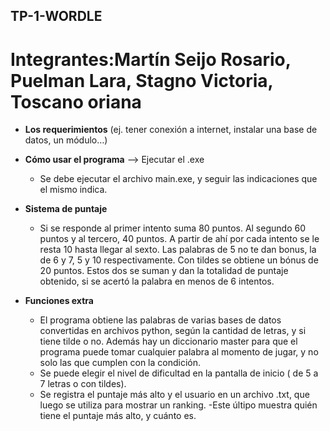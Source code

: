## TP-1-WORDLE
# Integrantes:Martín Seijo Rosario, Puelman Lara, Stagno Victoria, Toscano oriana
- **Los requerimientos** (ej. tener conexión a internet, instalar  una base de datos, un módulo…)

- **Cómo usar el programa** --> Ejecutar el .exe
  - Se debe ejecutar el archivo main.exe, y seguir las indicaciones que el mismo indica.
- **Sistema de puntaje**
  - Si se responde al primer intento suma 80 puntos. Al segundo 60 puntos y al tercero, 40 puntos. A partir de ahí por cada intento se le resta 10 hasta llegar al sexto.
  Las palabras de 5 no te dan bonus, la de 6 y 7, 5 y 10 respectivamente. Con tildes se obtiene un bónus de 20 puntos.
  Estos dos se suman y dan la totalidad de puntaje obtenido, si se acertó la palabra en menos de 6 intentos.
  
- **Funciones extra**
  -  El programa obtiene las palabras de varias bases de datos convertidas en archivos python, según la cantidad de letras, y si tiene tilde o no. 
  Además hay un diccionario master para que el programa puede tomar cualquier palabra al momento de jugar, y no solo las que cumplen con la condición.
  - Se puede elegir el nivel de dificultad en la pantalla de inicio ( de 5 a 7 letras o con tildes).
  - Se registra el puntaje más alto y el usuario en un archivo .txt, que luego se utiliza para mostrar un ranking. 
  -Este últipo muestra quién tiene el puntaje más alto, y cuánto es.

